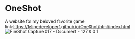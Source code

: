 # OneShot
A website for my beloved favorite game 
link:https://felipedeveloper1.github.io/OneShot/html/index.html
![FireShot Capture 017 - Document - 127 0 0 1](https://github.com/FelipeDeveloper1/OneShot/assets/78390656/76946d10-55a2-494a-8007-cd8737973acb)
